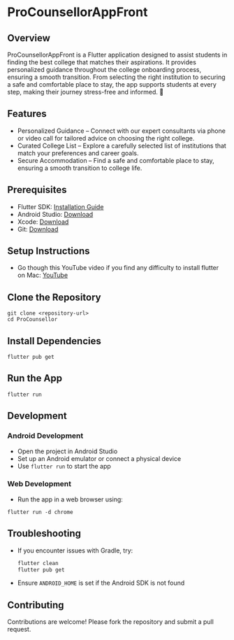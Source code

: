# ProCounsellorAppFront

## Overview
ProCounsellorAppFront is a Flutter application designed to assist students in finding the best college that matches their aspirations. It provides personalized guidance throughout the college onboarding process, ensuring a smooth transition. From selecting the right institution to securing a safe and comfortable place to stay, the app supports students at every step, making their journey stress-free and informed. 🚀

## Features
- Personalized Guidance – Connect with our expert consultants via phone or video call for tailored advice on choosing the right college.
- Curated College List – Explore a carefully selected list of institutions that match your preferences and career goals.
- Secure Accommodation – Find a safe and comfortable place to stay, ensuring a smooth transition to college life.

## Prerequisites
- Flutter SDK: [Installation Guide](https://flutter.dev/docs/get-started/install)
- Android Studio: [Download](https://developer.android.com/studio)
- Xcode: [Download](https://apps.apple.com/us/app/xcode/id497799835?mt=12)
- Git: [Download](https://git-scm.com/)

## Setup Instructions
- Go though this YouTube video if you find any difficulty to install flutter on Mac: [YouTube](https://www.youtube.com/watch?v=343PpFsTDvM)

## Clone the Repository
```
git clone <repository-url>
cd ProCounsellor
```
## Install Dependencies
```
flutter pub get
```
## Run the App
```
flutter run
```
## Development

### Android Development
- Open the project in Android Studio
- Set up an Android emulator or connect a physical device
- Use `flutter run` to start the app

### Web Development
- Run the app in a web browser using:
```
flutter run -d chrome
```
## Troubleshooting
- If you encounter issues with Gradle, try:
  ```bash
  flutter clean
  flutter pub get
  ```
- Ensure `ANDROID_HOME` is set if the Android SDK is not found

## Contributing
Contributions are welcome! Please fork the repository and submit a pull request.